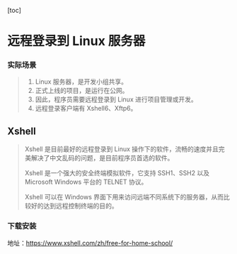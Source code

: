 [toc]

# 远程登录到 Linux 服务器

### 实际场景

> 1. Linux 服务器，是开发小组共享。
> 2. 正式上线的项目，是运行在公网。
> 3. 因此，程序员需要远程登录到 Linux 进行项目管理或开发。
> 4. 远程登录客户端有 Xshell6、Xftp6。

## Xshell

> Xshell 是目前最好的远程登录到 Linux 操作下的软件，流畅的速度并且完美解决了中文乱码的问题，是目前程序员首选的软件。
>
> Xshell 是一个强大的安全终端模拟软件，它支持 SSH1、SSH2 以及 Microsoft Windows 平台的 TELNET 协议。
>
> Xshell 可以在 Windows 界面下用来访问远端不同系统下的服务器，从而比较好的达到远程控制终端的目的。

### 下载安装

地址：<https://www.xshell.com/zh/free-for-home-school/>

